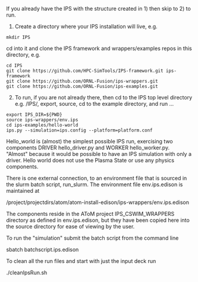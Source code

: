If you already have the IPS with the structure created in 1) then skip to 2) to run.

1) Create a directory where your IPS installation will live, e.g.
```
mkdir IPS
```

cd into it and clone the IPS framework and wrappers/examples repos in this directory, e.g.

```
cd IPS
git clone https://github.com/HPC-SimTools/IPS-framework.git ips-framework
git clone https://github.com/ORNL-Fusion/ips-wrappers.git
git clone https://github.com/ORNL-Fusion/ips-examples.git
```

2) To run, if you are not already there, then cd to the IPS top level directory e.g. /IPS/,
export, source, cd to the example directory, and run ...
```
export IPS_DIR=${PWD}
source ips-wrappers/env.ips
cd ips-examples/hello-world
ips.py --simulation=ips.config --platform=platform.conf
```

Hello_world is (almost) the simplest possible IPS run, exercising two components 
DRIVER  hello_driver.py and WORKER  hello_worker.py.  
"Almost" because it would be possible to have an IPS simulation with only a driver.
Hello world does not use the Plasma State or use any physics components.

There is one external connection, to an environment file that is sourced
in the slurm batch script, run_slurm.  The environment file env.ips.edison is maintained at

/project/projectdirs/atom/atom-install-edison/ips-wrappers/env.ips.edison
  
The components reside in the AToM project IPS_CSWIM_WRAPPERS directory as defined in env.ips.edison,
but they have been copied here into the source directory for ease of viewing by the user.

To run the "simulation" submit the batch script from the command line

sbatch batchscript.ips.edison

To clean all the run files and start with just the input deck run 

./cleanIpsRun.sh


